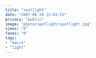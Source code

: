 ```yaml
---
title: "spotlight"
date: "2007-08-24 15:03:55"
privacy: "public"
image: "photo/spotlight/spotlight.jpg"
views: "8"
faves: "0"
tags:
- "macro"
- "light"
---
```


